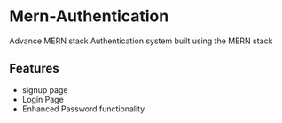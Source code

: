 # Mern-Authentication
Advance MERN stack Authentication system built using the MERN stack

## Features

- signup page
- Login Page
- Enhanced Password functionality